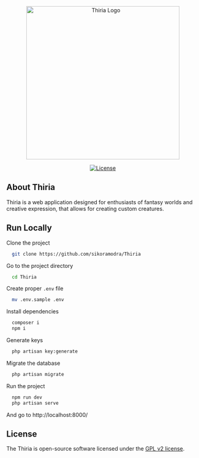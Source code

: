 <p align="center">
    <img src="https://via.placeholder.com/400x150?text=Thiria+Logo" width="400" alt="Thiria Logo">
</p>

<p align="center">
    <a href="https://www.gnu.org/licenses/old-licenses/gpl-2.0.en.html">
        <img src="https://img.shields.io/badge/License-GPL_v2-blue.svg" alt="License">
    </a>
</p>


## About Thiria

Thiria is a web application designed for enthusiasts of fantasy worlds and creative expression, that allows for creating custom creatures.

## Run Locally

Clone the project

```bash
  git clone https://github.com/sikoramodra/Thiria
```

Go to the project directory

```bash
  cd Thiria
```

Create proper `.env` file

```bash
  mv .env.sample .env
```

Install dependencies

```bash
  composer i
  npm i
```

Generate keys

```bash
  php artisan key:generate
```

Migrate the database

```bash
  php artisan migrate
```

Run the project

```bash
  npm run dev
  php artisan serve
```

And go to http://localhost:8000/


## License

The Thiria is open-source software licensed under the [GPL v2 license](https://opensource.org/license/gpl-2-0/).
